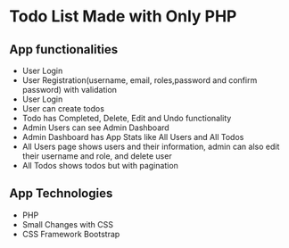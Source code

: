 <h1>Todo List Made with Only PHP</h1>

<div>
   <h2>App functionalities</h2>
  <ul>
    <li>User Login</li>
    <li>User Registration(username, email, roles,password and confirm password) with validation</li>
    <li>User Login</li>
    <li>User can create todos</li>
    <li>Todo has Completed, Delete, Edit and Undo functionality</li>
    <li>Admin Users can see Admin Dashboard</li>
    <li>Admin Dashboard has App Stats like All Users and All Todos</li>
    <li>All Users page shows users and their information, admin can also edit their username and role, and delete user</li>
    <li>All Todos shows todos but with pagination</li>
   </ul>
   <h2>App Technologies</h2>
   <ul>
      <li>PHP</li>
      <li>Small Changes with CSS</li>
      <li>CSS Framework Bootstrap</li>
   </ul>
</div>
